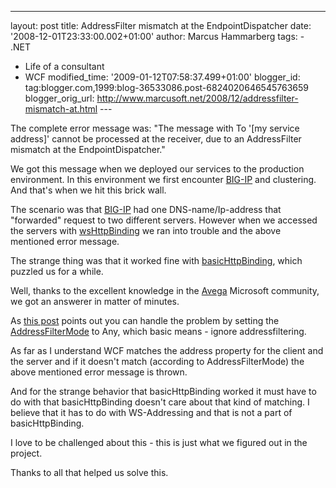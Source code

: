 ---
layout: post
title: AddressFilter mismatch at the EndpointDispatcher
date: '2008-12-01T23:33:00.002+01:00'
author: Marcus Hammarberg
tags: -
.NET
  - Life of a consultant
   - WCF
modified_time: '2009-01-12T07:58:37.499+01:00'
blogger_id: tag:blogger.com,1999:blog-36533086.post-6824020646545763659
blogger_orig_url: http://www.marcusoft.net/2008/12/addressfilter-mismatch-at.html ---

The complete error message was: "The message with To '\[my service
address\]' cannot be processed at the receiver, due to an AddressFilter
mismatch at the EndpointDispatcher."

We got this message when we deployed our services to the production
environment. In this environment we first encounter
[BIG-IP](http://www.f5.com/products/big-ip/) and clustering. And that's
when we hit this brick wall.

The scenario was that [BIG-IP](http://www.f5.com/products/big-ip/) had
one DNS-name/Ip-address that "forwarded" request to two different
servers. However when we accessed the servers with
[wsHttpBinding](http://msdn.microsoft.com/en-us/library/system.servicemodel.wshttpbinding.aspx)
we ran into trouble and the above mentioned error message.

The strange thing was that it worked fine with
[basicHttpBinding](http://msdn.microsoft.com/en-us/library/ms731361.aspx),
which puzzled us for a while.

Well, thanks to the excellent knowledge in the
[Avega](http://www.avegagroup.se/) Microsoft community, we got an
answerer in matter of minutes.

As [this
post](http://msdn2.microsoft.com/en-us/library/system.servicemodel.servicebehaviorattribute.addressfiltermode.aspx)
points out you can handle the problem by setting the
[AddressFilterMode](http://msdn.microsoft.com/en-us/library/system.servicemodel.servicebehaviorattribute.addressfiltermode.aspx)
to Any, which basic means - ignore addressfiltering.

As far as I understand WCF matches the address property for the client
and the server and if it doesn't match (according to AddressFilterMode)
the above mentioned error message is thrown.

And for the strange behavior that basicHttpBinding worked it must have
to do with that basicHttpBinding doesn't care about that kind of
matching. I believe that it has to do with WS-Addressing and that is not
a part of basicHttpBinding.

I love to be challenged about this - this is just what we figured out in
the project.

Thanks to all that helped us solve this.
